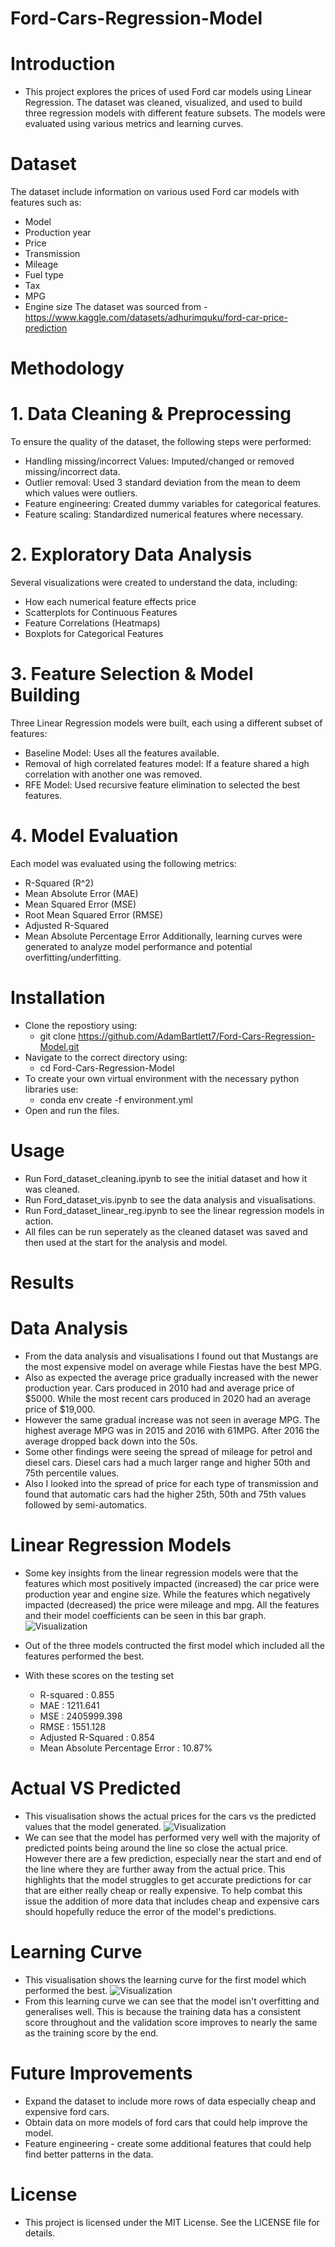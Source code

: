 # Ford-Cars-Regression-Model

# Introduction

- This project explores the prices of used Ford car models using Linear Regression. The dataset was cleaned, visualized, and used to build three regression models with 
  different feature subsets. The models were evaluated using various metrics and learning curves.

# Dataset

The dataset include information on various used Ford car models with features such as:
- Model
- Production year
- Price 
- Transmission
- Mileage
- Fuel type
- Tax
- MPG
- Engine size
The dataset was sourced from - https://www.kaggle.com/datasets/adhurimquku/ford-car-price-prediction

# Methodology

# 1. Data Cleaning & Preprocessing

To ensure the quality of the dataset, the following steps were performed:
- Handling missing/incorrect Values: Imputed/changed or removed missing/incorrect data.
- Outlier removal: Used 3 standard deviation from the mean to deem which values were outliers.
- Feature engineering: Created dummy variables for categorical features.
- Feature scaling: Standardized numerical features where necessary.

# 2. Exploratory Data Analysis

Several visualizations were created to understand the data, including:
- How each numerical feature effects price
- Scatterplots for Continuous Features
- Feature Correlations (Heatmaps)
- Boxplots for Categorical Features

# 3. Feature Selection & Model Building

Three Linear Regression models were built, each using a different subset of features:
- Baseline Model: Uses all the features available.
- Removal of high correlated features model: If a feature shared a high correlation with another one was removed.
- RFE Model: Used recursive feature elimination to selected the best features.

# 4. Model Evaluation

Each model was evaluated using the following metrics:
- R-Squared (R^2)
- Mean Absolute Error (MAE)
- Mean Squared Error (MSE)
- Root Mean Squared Error (RMSE)
- Adjusted R-Squared
- Mean Absolute Percentage Error
Additionally, learning curves were generated to analyze model performance and potential overfitting/underfitting.

# Installation

- Clone the repostiory using:
  - git clone https://github.com/AdamBartlett7/Ford-Cars-Regression-Model.git
- Navigate to the correct directory using:
  - cd Ford-Cars-Regression-Model
- To create your own virtual environment with the necessary python libraries use:
   - conda env create -f environment.yml
- Open and run the files.

# Usage

- Run Ford_dataset_cleaning.ipynb to see the initial dataset and how it was cleaned.
- Run Ford_dataset_vis.ipynb to see the data analysis and visualisations.
- Run Ford_dataset_linear_reg.ipynb to see the linear regression models in action.
- All files can be run seperately as the cleaned dataset was saved and then used at the start for the analysis and model.

# Results

# Data Analysis

- From the data analysis and visualisations I found out that Mustangs are the most expensive model on average while Fiestas have the best MPG.
- Also as expected the average price gradually increased with the newer production year. Cars produced in 2010 had and average price of $5000.
  While the most recent cars produced in 2020 had an average price of $19,000. 
- However the same gradual increase was not seen in average MPG. The highest average MPG was in 2015 and 2016 with 61MPG.
  After 2016 the average dropped back down into the 50s.
- Some other findings were seeing the spread of mileage for petrol and diesel cars. Diesel cars had a much larger range and higher 50th and 75th percentile values.
- Also I looked into the spread of price for each type of transmission and found that automatic cars had the higher 25th, 50th and 75th values followed by semi-automatics.

# Linear Regression Models

- Some key insights from the linear regression models were that the features which most positively impacted (increased) the car price 
  were production year and engine size. While the features which negatively impacted (decreased) the price were mileage and mpg.
  All the features and their model coefficients can be seen in this bar graph.
  ![Visualization](model_1_features_&_coefficients_graph.png)
  
- Out of the three models contructed the first model which included all the features performed the best.
- With these scores on the testing set
   - R-squared : 0.855
   - MAE : 1211.641
   - MSE : 2405999.398
   - RMSE : 1551.128
   - Adjusted R-Squared : 0.854
   - Mean Absolute Percentage Error : 10.87%

# Actual VS Predicted

 - This visualisation shows the actual prices for the cars vs the predicted values that the model generated.
   ![Visualization](scatter_actual_vs_predicted.png)
 - We can see that the model has performed very well with the majority of predicted points being around the line so close the actual price. However there are a few 
   prediction, especially near the start and end of the line where they are further away from the actual price. This highlights that the model struggles to get accurate 
   predictions for car that are either really cheap or really expensive. To help combat this issue the addition of more data that includes cheap and expensive cars should 
   hopefully reduce the error of the model's predictions.
   

# Learning Curve

- This visualisation shows the learning curve for the first model which performed the best.
  ![Visualization](model_1_learning_curve.png)
- From this learning curve we can see that the model isn't overfitting and generalises well. This is because the training data has a consistent score throughout and the 
  validation score improves to nearly the same as the training score by the end.

# Future Improvements

- Expand the dataset to include more rows of data especially cheap and expensive ford cars.
- Obtain data on more models of ford cars that could help improve the model.
- Feature engineering - create some additional features that could help find better patterns in the data.
 
# License
- This project is licensed under the MIT License. See the LICENSE file for details.





